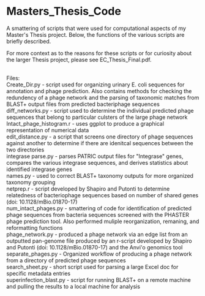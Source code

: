 # Masters_Thesis_Code
A smattering of scripts that were used for computational aspects of my Master's Thesis project. Below, the functions of the various scripts are briefly described.

For more context as to the reasons for these scripts or for curiosity about the larger Thesis project, please see EC_Thesis_Final.pdf.

<br>
Files:<br>
Create_Dir.py - script used for organizing urinary E. coli sequences for annotation and phage prediction. Also contains methods for checking the redundency of a phage network and the parsing of taxonomic matches from BLAST+ output files from predicted bacteriphage sequences <br>
diff_networks.py - script used to determine the individual predicted phage sequences that belong to particular culsters of the large phage network<br>
Intact_phage_histogram.r - uses ggplot to produce a graphical representation of numerical data<br>
edit_distance.py - a script that screens one directory of phage sequences against another to determine if there are idenitcal sequences between the two directories<br>
integrase parse.py - parses PATRIC output files for "Integrase" genes, compares the various integrase sequences, and derives statistics about identified integrase genes<br>
names.py - used to correct BLAST+ taxonomy outputs for more organized taxonomy grouping<br>
netprep.r - script developed by Shapiro and Putonti to determine relatedness of bacteriophage sequences based on number of shared genes (doi: 10.1128/mBio.01870-17)<br>
num_intact_phages.py - smattering of code for identification of predicted phage sequences from bacteria sequences screened with the PHASTER phage prediction tool. Also performed muliple reorganization, remaning, and reformatting functions<br>
phage_network.py - produced a phage network via an edge list from an outputted pan-genome file produced by an r-script developed by Shapiro and Putonti (doi: 10.1128/mBio.01870-17) and the Anvi'o genomics tool<br>
separate_phages.py - Organized workflow of producing a phage network from a directory of predicted phage sequences<br>
search_sheet.py - short script used for parsing a large Excel doc for specific metadata entries<br>
superinfection_blast.py - script for running BLAST+ on a remote machine and pulling the results to a local machine for analysis
